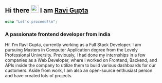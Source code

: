 ## Hi there <img src="https://media.giphy.com/media/hvRJCLFzcasrR4ia7z/giphy.gif" width="25px"> I am [Ravi Gupta](https://www.linkedin.com/in/ravi-gupta-b02a401aa/)
```php
echo "Let's proceed!\n";
```
<h3 align="left">A passionate frontend developer from India</h3>
<p>
  Hi! I'm Ravi Gupta, currently working as a Full Stack Developer. I am pursuing Masters in Computer Application degree from the Lovely Professional University. Previously, I had done my internships in a few companies as a Web Developer, where I worked on Frontend, Backend, and APIs inside the company to utilize them to build various dashboards for our customers. Aside from work, I am also an open-source enthusiast person and have created lots of projects.
</p>
